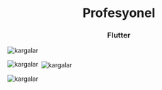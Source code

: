 <h1 align="center">Profesyonel</h1>
<h3 align="center">Flutter</h3>

<p align="left"> <img src="https://komarev.com/ghpvc/?username=kargalar&label=Profile%20views&color=0e75b6&style=flat" alt="kargalar" /> </p>



<p><img align="left" src="https://github-readme-stats.vercel.app/api/top-langs?username=kargalar&show_icons=true&locale=en&layout=compact" alt="kargalar" /></p>

<p>&nbsp;<img align="center" src="https://github-readme-stats.vercel.app/api?username=kargalar&show_icons=true&locale=en" alt="kargalar" /></p>

<p><img align="center" src="https://github-readme-streak-stats.herokuapp.com/?user=kargalar&" alt="kargalar" /></p>


